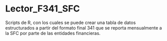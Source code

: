 # Lector_F341_SFC
Scripts de R, con los cuales se puede crear una tabla de datos estructurados a partir del formato final 341 que se reporta mensualmente a la SFC por parte de las entidades financieras.
